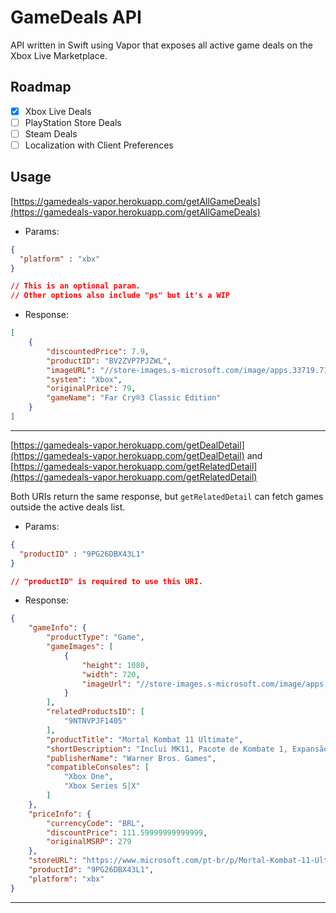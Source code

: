 # GameDeals API
API written in Swift using Vapor that exposes all active game deals on the Xbox Live Marketplace. 

## Roadmap
- [x] Xbox Live Deals
- [ ] PlayStation Store Deals
- [ ] Steam Deals
- [ ] Localization with Client Preferences

## Usage

[https://gamedeals-vapor.herokuapp.com/getAllGameDeals](https://gamedeals-vapor.herokuapp.com/getAllGameDeals)
* Params: 
```json
{
  "platform" : "xbx"
}

// This is an optional param.
// Other options also include "ps" but it's a WIP
```

* Response:
```json
[
    {
        "discountedPrice": 7.9,
        "productID": "BV2ZVP7PJZWL",
        "imageURL": "//store-images.s-microsoft.com/image/apps.33719.71220804959101191.bad88979-60b4-40b4-af6d-182d4534c987.ecf3220f-0497-4cf1-9cee-d46d9d86ecc3",
        "system": "Xbox",
        "originalPrice": 79,
        "gameName": "Far Cry®3 Classic Edition"
    }
]
```

---
[https://gamedeals-vapor.herokuapp.com/getDealDetail](https://gamedeals-vapor.herokuapp.com/getDealDetail) 
and 
[https://gamedeals-vapor.herokuapp.com/getRelatedDetail](https://gamedeals-vapor.herokuapp.com/getRelatedDetail) 

Both URIs return the same response, but `getRelatedDetail` can fetch games outside the active deals list.
* Params: 
```json
{
  "productID" : "9PG26DBX43L1"
}

// "productID" is required to use this URI.
```

* Response:
```json
{
    "gameInfo": {
        "productType": "Game",
        "gameImages": [
            {
                "height": 1080,
                "width": 720,
                "imageUrl": "//store-images.s-microsoft.com/image/apps.36292.13674739434371576.46d1be43-7d5d-4b71-90b0-97829522e27b.0b2c29b8-fe0f-4a1c-89d7-ce29529162c1"
            }
        ],
        "relatedProductsID": [
            "9NTNVPJF1405"
        ],
        "productTitle": "Mortal Kombat 11 Ultimate",
        "shortDescription": "Inclui MK11, Pacote de Kombate 1, Expansão Aftermath & Pacote de Kombate 2.\r\n\r\nAssuma o controle dos protetores do Plano Terreno em 2 aclamadas Campanhas do Modo História, enquanto eles tentam impedir Kronika de voltar o tempo e reiniciar a história. Apresenta os 37 lutadores, incluindo Rain, Mileena & Rambo.",
        "publisherName": "Warner Bros. Games",
        "compatibleConsoles": [
            "Xbox One",
            "Xbox Series S|X"
        ]
    },
    "priceInfo": {
        "currencyCode": "BRL",
        "discountPrice": 111.59999999999999,
        "originalMSRP": 279
    },
    "storeURL": "https://www.microsoft.com/pt-br/p/Mortal-Kombat-11-Ultimate/9PG26DBX43L1",
    "productId": "9PG26DBX43L1",
    "platform": "xbx"
}
```

---

